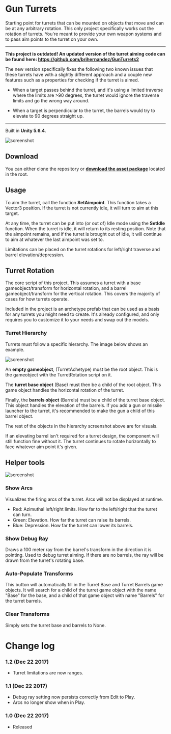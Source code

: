 # Gun Turrets
Starting point for turrets that can be mounted on objects that move and can be at any arbitrary rotation. This only project specifically works out the rotation of turrets. You're meant to provide your own weapon systems and to pass aim points to the turret on your own.

______________________

**This project is outdated! An updated version of the turret aiming code can be found here: https://github.com/brihernandez/GunTurrets2**

The new version specifically fixes the following two known issues that these turrets have with a slightly different approach and a couple new features such as a properties for checking if the turret is aimed.

* When a target passes behind the turret, and it's using a limited traverse where the limits are >90 degrees, the turret would ignore the traverse limits and go the wrong way around.

* When a target is perpendicular to the turret, the barrels would try to elevate to 90 degrees straight up.
______________________

Built in **Unity 5.6.4**.

![screenshot](Screenshots/arcs.png)

## Download

You can either clone the repository or **[download the asset package](./GunTurrets.unitypackage)** located in the root.

## Usage

To aim the turret, call the function **SetAimpoint**. This function takes a Vector3 position. If the turret is not currently idle, it will turn to aim at this target.

At any time, the turret can be put into (or out of) Idle mode using the **SetIdle** function. When the turret is idle, it will return to its resting position. Note that the aimpoint remains, and if the turret is brought out of idle, it will continue to aim at whatever the last aimpoint was set to.

Limitations can be placed on the turret rotations for left/right traverse and barrel elevation/depression.

## Turret Rotation

The core script of this project. This assumes a turret with a base gameobject/transform for horizontal rotation, and a barrel gameobject/transform for the vertical rotation. This covers the majority of cases for how turrets operate.

Included in the project is an archetype prefab that can be used as a basis for any turrets you might need to create. It's already configured, and only requires you to customize it to your needs and swap out the models.

### Turret Hierarchy

Turrets must follow a specific hierarchy. The image below shows an example.

![screenshot](Screenshots/hierarchy.png)

An **empty gameobject**, (TurretAchetype) must be the root object. This is the gameobject with the TurretRotation script on it.

The **turret base object** (Base) must then be a child of the root object. This game object handles the horizontal rotation of the turret.

Finally, the **barrels object** (Barrels) must be a child of the turret base object. This object handles the elevation of the barrels. If you add a gun or missile launcher to the turret, it's recommended to make the gun a child of this barrel object.

The rest of the objects in the hierarchy screenshot above are for visuals.

If an elevating barrel isn't required for a turret design, the component will still function fine without it. The turret continues to rotate horizontally to face whatever aim point it's given.

## Helper tools

![screenshot](Screenshots/turrets.png)

### Show Arcs

Visualizes the firing arcs of the turret. Arcs will not be displayed at runtime.

- Red: Azimuthal left/right limits. How far to the left/right that the turret can turn.
- Green: Elevation. How far the turret can raise its barrels.
- Blue: Depression. How far the turret can lower its barrels.

### Show Debug Ray

Draws a 100 meter ray from the barrel's transform in the direction it is pointing. Used to debug turret aiming. If there are no barrels, the ray will be drawn from the turret's rotating base.

### Auto-Populate Transforms

This button will automatically fill in the Turret Base and Turret Barrels game objects. It will search for a child of the turret game object with the name "Base" for the base, and a child of that game object with name "Barrels" for the turret barrels.

### Clear Transforms

Simply sets the turret base and barrels to None.

# Change log

### 1.2 (Dec 22 2017)

- Turret limitations are now ranges.

### 1.1 (Dec 22 2017)

- Debug ray setting now persists correctly from Edit to Play.
- Arcs no longer show when in Play.

### 1.0 (Dec 22 2017)

- Released